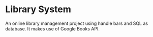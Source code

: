# Library System
An online library management project using handle bars and SQL as database. It makes use of Google Books API.
